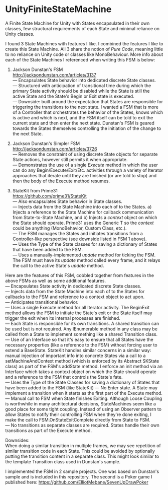 # UnityFiniteStateMachine
A Finite State Machine for Unity with States encapsulated in their own classes, few structural requirements of each State and minimal reliance on Unity classes. 

I found 3 State Machines with features I like. I combined the features I like to create this State Machine. All 3 share the notion of _Pure Code_, meaning little to no reliance on Unity code or classes like MonoBehaviour. More info about each of the State Machines I referenced when writing this FSM is below:  
  
1) Jackson Dunstan's FSM  
http://jacksondunstan.com/articles/3137  
— Encapsulates State behavior into dedicated discrete State classes.  
— Structured with anticipation of transitional time during which the primary State activity should be disabled while the State is still the active State and the State's Begin or Exit state is executed.  
— Downside: built around the expectation that States are responsible for triggering the transitions to the next state. I wanted a FSM that is more of a Controller that orchestrates the behavior of the States, knows which is active and which is next, and the FSM itself can be told to exit the current state and then enter the next state. Dunstan's FSM is geared towards the States themselves controlling the initiation of the change to the next State.  
  
2) Jackson Dunstan's Simpler FSM  
http://jacksondunstan.com/articles/3726  
— Removes the constraint of using discrete State objects for separate State actions, however still permits it when appropriate.  
— Demonstrates the use of a single _Execute_ method in which the user can do any Begin/Execute/Exit/Etc. activities through a variety of Iterator approaches that iterate until they are finished (or are told to stop) and then the body of the Execute method resumes.  
  
3) StateKit from Prime31  
https://github.com/prime31/StateKit  
— Also encapsulates State behavior in State classes.  
— Injects data from the State Machine into each of to the States. a) Injects a reference to the State Machine for callback communication from State-to-State Machine, and b) Injects a _context_ object on which the State should operate. Prime31 uses the Generic T so the _context_ could be anything (MonoBehavior, Custom Class, etc.).  
— The FSM manages the States and initiates transitions from a Controller-like perspective (see downside listed in FSM 1 above).  
— Uses the Type of the State classes for saving a dictionary of States that have been added to the FSM.  
— Uses a manually-implemented _update_ method for ticking the FSM. The FSM must have its _update_ method called every frame, and it relays the call to the active State's _update_ method.  
  
Here are the features of this FSM, cobbled together from features in the above FSMs as well as some additional features.  
— Encapsulates State activity in dedicated discrete State classes.  
— Injects data from the State Machine into each of to the States for callbacks to the FSM and reference to a context object to act upon.  
— Anticipates transitional behavior.  
— Uses a single Execute method for all Iterator activity. The BeginExit method allows the FSM to initiate the State's exit or the State itself may trigger the exit when its internal processes are finished.  
— Each State is responsible for its own transitions. A shared transition can be used but is not required. Any IEnumerable method in any class may be called from a State to implement something like a shared Transition class.  
— Use of an Interface so that it's easy to ensure that all States have the necessary properties (like a reference to the FSM) without forcing user to extend a BaseState. StateKit handles similar concerns in a similar way: manual injection of important info into concrete States via a call to a setMachineAndContext method (which is enforced by its Abstract SKState class) as part of the FSM's addState method. I enforce an init method via an Interface which takes a context object on which the State should operate and a reference to the FSM that controls the State's fate.  
— Uses the Type of the State Classes for saving a dictionary of States that have been added to the FSM (like StateKit)
— No Enter state. A State may implement a transition when it starts as the first part of the Execute method.  
— Manual call to FSM when State finishes Exiting. Although Loose Coupling is worthwhile in many architectural decisions, StateMachines seem like a good place for some tight coupling. Instead of using an Observer pattern to allow States to notify their controlling FSM when they're done exiting, I make the call to FSM.OnStateExitComplete directly from State to FSM.  
— No transitions as separate classes are required. States handle their own transitions as part of the Execute method.  
  
Downsides:  
When doing a similar transition in multiple frames, we may see repetition of similar transition code in each State. This could be avoided by optionally putting the transition content in a separate class. This might look similar to the template Transition class used in Dunstan's sample.  
  
I implemented the FSM in 2 sample projects. One was based on Dunstan's sample and is included in this repository. The second is a Poker game I published here:   https://github.com/ElliotMebane/SevenUpDrawPoker  


 
